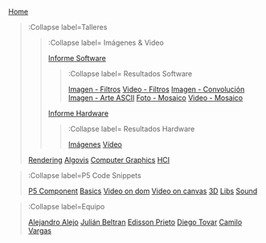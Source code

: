 [Home](/)


> :Collapse label=Talleres
>
> > :Collapse label= Imágenes & Video
> >
> > [Informe Software](/docs/workshops/informImagingAndVideo)
> > > :Collapse label= Resultados Software
> > >
> > > [Imagen - Filtros](/docs/workshops/filters)
> > > [Video - Filtros](/docs/workshops/filtersVideo)
> > > [Imagen - Convolución](/docs/workshops/convolucion)
> > > [Imagen - Arte ASCII](/docs/workshops/ArteASCII)
> > > [Foto - Mosaico](/docs/workshops/FotoMosaico)
> > > [Video - Mosaico](/docs/workshops/mosaico)
> >
> > [Informe Hardware](/docs/workshops/informeHardware)
> > > :Collapse label= Resultados Hardware
> > >
> > > [Imágenes](/docs/workshops/imaHardware)
> > > [Vídeo](/docs/workshops/convoMasks)
>
> [Rendering](/docs/workshops/rendering)
> [Algovis](/docs/workshops/algovis)
> [Computer Graphics](/docs/workshops/cg)
> [HCI](/docs/workshops/hci)


> :Collapse label=P5 Code Snippets
> 
> [P5 Component](/docs/snippets/component)
> [Basics](/docs/snippets/basic)
> [Video on dom](/docs/snippets/video-dom)
> [Video on canvas](/docs/snippets/video-canvas)
> [3D](/docs/snippets/3d)
> [Libs](/docs/snippets/lib)
> [Sound](/docs/snippets/sound)

> :Collapse label=Equipo
> 
> [Alejandro Alejo](/docs/members/AlejandroAlejo)
> [Julián Beltran](/docs/members/JulianBeltran)
> [Edisson Prieto](/docs/members/EdissonPrieto)
> [Diego Tovar](/docs/members/diego)
> [Camilo Vargas](/docs/members/CamiloVargas)
